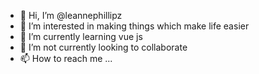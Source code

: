 - 👋 Hi, I’m @leannephillipz
- 👀 I’m interested in making things which make life easier
- 🌱 I’m currently learning vue js
- 💞️ I’m not currently looking to collaborate
- 📫 How to reach me ...

<!---
leannephillipz/leannephillipz is a ✨ special ✨ repository because its `README.md` (this file) appears on your GitHub profile.
You can click the Preview link to take a look at your changes.
--->
